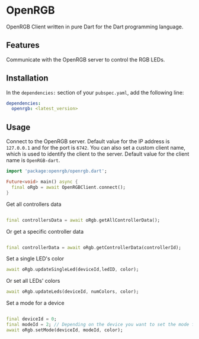 # OpenRGB

OpenRGB Client written in pure Dart for the Dart programming language.

## Features

Communicate with the OpenRGB server to control the RGB LEDs.

## Installation

In the `dependencies:` section of your `pubspec.yaml`, add the following line:

```yaml
dependencies:
  openrgb: <latest_version>
```

## Usage

Connect to the OpenRGB server. Default value for the IP address is `127.0.0.1` and for the port
is `6742`. You can also set a custom client name, which is used to identify the client to the
server. Default value for the client name is `OpenRGB-dart`.

```dart
import 'package:openrgb/openrgb.dart';

Future<void> main() async {
  final oRgb = await OpenRGBClient.connect();
}
```

Get all controllers data

```dart

final controllersData = await oRgb.getAllControllerData();
```

Or get a specific controller data

```dart

final controllerData = await oRgb.getControllerData(controllerId);

```

Set a single LED's color

```dart
await oRgb.updateSingleLed(deviceId,ledID, color);
```

Or set all LEDs' colors

```dart
await oRgb.updateLeds(deviceId, numColors, color);
```

Set a mode for a device

```dart

final deviceId = 0;
final modeId = 2; // Depending on the device you want to set the mode for and available modes
await oRgb.setMode(deviceId, modeId, color);
```
